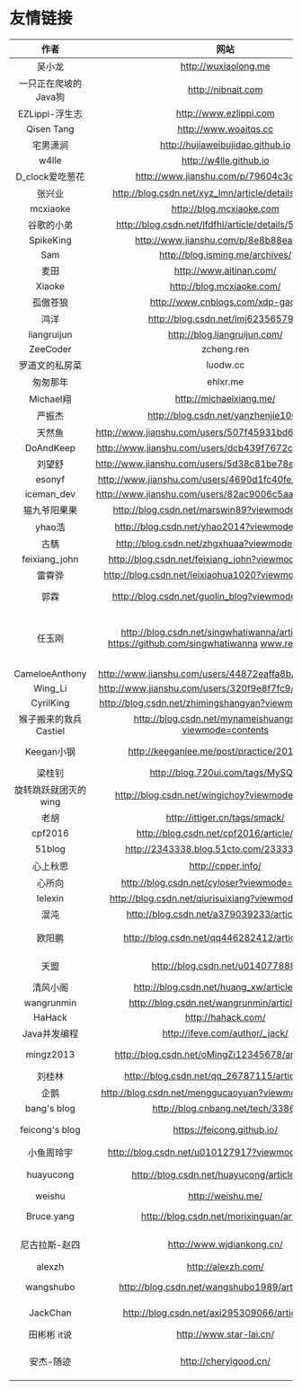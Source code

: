 
# 友情链接

|作者|网站|主要内容|
|:--:|:--:|:--:|
|吴小龙|http://wuxiaolong.me||
|一只正在爬坡的Java狗|http://nibnait.com||
|EZLippi-浮生志|http://www.ezlippi.com||
|Qisen Tang|http://www.woaitqs.cc||
|宅男潇涧|http://hujiaweibujidao.github.io||
|w4lle | http://w4lle.github.io||
|D_clock爱吃葱花 |http://www.jianshu.com/p/79604c3ddcae||
|张兴业|http://blog.csdn.net/xyz_lmn/article/details/6966259||
|mcxiaoke|http://blog.mcxiaoke.com||
|谷歌的小弟|http://blog.csdn.net/lfdfhl/article/details/52415390||
|SpikeKing |http://www.jianshu.com/p/8e8b88ea2197||
|Sam|http://blog.isming.me/archives/||
|麦田|http://www.aitinan.com/||
|Xiaoke|http://blog.mcxiaoke.com/||
|孤傲苍狼|http://www.cnblogs.com/xdp-gacl/||
|鸿洋|http://blog.csdn.net/lmj623565791/||
|liangruijun|http://blog.liangruijun.com/||
|ZeeCoder|zcheng.ren||
|罗道文的私房菜|luodw.cc||
|匆匆那年|ehlxr.me||
|Michael翔|http://michaelxiang.me/||
|严振杰|http://blog.csdn.net/yanzhenjie1003||
|天然鱼|http://www.jianshu.com/users/507f45931bd6/latest_articles||
|DoAndKeep|http://www.jianshu.com/users/dcb439f7672c/latest_articles||
|刘望舒|http://www.jianshu.com/users/5d38c81be78e/latest_articles||
|esonyf|http://www.jianshu.com/users/4690d1fc40fe/latest_articles||
|iceman_dev|http://www.jianshu.com/users/82ac9006c5aa/latest_articles||
|猫九爷阳果果|http://blog.csdn.net/marswin89?viewmode=contents||
|yhao浩|http://blog.csdn.net/yhao2014?viewmode=contents||
|古騳|http://blog.csdn.net/zhgxhuaa?viewmode=contents||
|feixiang_john|http://blog.csdn.net/feixiang_john?viewmode=contents||
|雷霄骅|http://blog.csdn.net/leixiaohua1020?viewmode=contents|音视频|
|郭霖|http://blog.csdn.net/guolin_blog?viewmode=contents|Android open_dev|
|任玉刚|http://blog.csdn.net/singwhatiwanna/article/list/1  https://github.com/singwhatiwanna  www.renyugang.cn|Android高级 Android开发艺术探索|
|CameloeAnthony|http://www.jianshu.com/users/44872eaffa8b/latest_articles|Android|
|Wing_Li|http://www.jianshu.com/users/320f9e8f7fc9/latest_articles|Android|
|CyrilKing|http://blog.csdn.net/zhimingshangyan?viewmode=contents|Android|
|猴子搬来的救兵Castiel|http://blog.csdn.net/mynameishuangshuai?viewmode=contents|双进程守护|
|Keegan小钢|http://keeganlee.me/post/practice/20160807|Android and iOS|
|梁桂钊|http://blog.720ui.com/tags/MySQL/|MySQL|
|旋转跳跃就团灭的wing|http://blog.csdn.net/wingichoy?viewmode=contents|Android|
|老胡|http://ittiger.cn/tags/smack/|Openfire|
|cpf2016|http://blog.csdn.net/cpf2016/article/list/5|java|
|51blog|http://2343338.blog.51cto.com/2333338/p-2|音视频|
|心上秋思|http://cpper.info/|cpp|
|心所向|http://blog.csdn.net/cyloser?viewmode=contents|c++ & cef|
|lelexin|http://blog.csdn.net/qiurisuixiang?viewmode=contents|qt|
|混沌|http://blog.csdn.net/a379039233/article/list/2|qt|
|欧阳鹏|http://blog.csdn.net/qq446282412/article/list/5|Android 进阶|
|天盟|http://blog.csdn.net/u014077888/|Android & iOS|
|清风小阁|http://blog.csdn.net/huang_xw/article/list/7|C++ & Java|
|wangrunmin|http://blog.csdn.net/wangrunmin/article/list/3|qt|
|HaHack|http://hahack.com/| git & webp|
|Java并发编程|http://ifeve.com/author/_jack/|java 并发|
|mingz2013|http://blog.csdn.net/oMingZi12345678/article/list/4|Android & python|
|刘桂林|http://blog.csdn.net/qq_26787115/article/list/4|Android|
|企鹅|http://blog.csdn.net/menggucaoyuan?viewmode=contents|C++ & pb|
|bang's blog|http://blog.cnbang.net/tech/3386/|iOS|
|feicong's blog|https://feicong.github.io/|android&ios软件安全|
|小鱼周玲宇|http://blog.csdn.net/u010127917?viewmode=contents| iOS基础|
|huayucong|http://blog.csdn.net/huayucong/article/list/5| 树莓派&python|
|weishu|http://weishu.me/|Android|
|Bruce.yang|http://blog.csdn.net/morixinguan/article|C++ & Android|
|尼古拉斯-赵四|http://www.wjdiankong.cn/| Android逆向|
|alexzh|http://alexzh.com/| Android |
|wangshubo|http://blog.csdn.net/wangshubo1989/article/list/4| qt & c++ & go|
|JackChan|http://blog.csdn.net/axi295309066/article/list/3|kotlin & android|
|田彬彬 it说|http://www.star-lai.cn/| iOS |
|安杰-随迹|http://cherylgood.cn/|Java & Android & kotlin|




